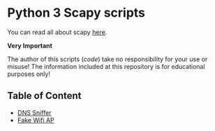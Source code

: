 # Python 3 Scapy scripts

You can read all about scapy [here](https://scapy.readthedocs.io/en/latest/introduction.html).

**Very Important**

The author of this scripts (_code_) take no responsibility for your use or misuse! The information included at this repository is for educational purposes only!

## Table of Content

- [DNS Sniffer](./dns/readme.md)
- [Fake Wifi AP](./wifi/readme.md)

